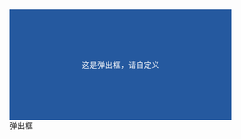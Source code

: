 <script setup>
import TeaDialog from '../src/components/dialog/TeaDialog.vue'; 
import TeaButton from '../src/components/button/vue3/TeaButton.vue';
import {ref} from "vue";

let dialogVisible = ref(false);
</script>

<TeaDialog v-model="dialogVisible">
  <div
      style="height: 200px;width: 400px;color: white;background-color: #25599f;display: flex;align-items: center;justify-content: center">
    这是弹出框，请自定义
  </div>
</TeaDialog>
<TeaButton @click="dialogVisible = true">弹出框</TeaButton>

